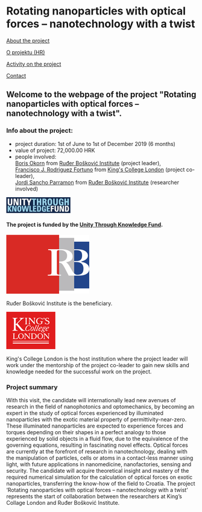 # Rotating nanoparticles with optical forces – nanotechnology with a twist


[About the project](./README.md)

[O projektu (HR)](./hrabout.md)

[Activity on the project](./activity.md)

[Contact](./contact.md)

## Welcome to the webpage of the project "Rotating nanoparticles with optical forces – nanotechnology with a twist".

### Info about the project:

- project duration: 1st of June to 1st of December 2019 (6 months)
- value of project: 72,000.00 HRK
- people involved:  
[Boris Okorn](https://www.irb.hr/eng/About-RBI/People/Boris-Okorn) from [Ruđer Bošković Institute](https://www.irb.hr/eng) (project leader),  
[Francisco J. Rodriguez Fortuno](https://www.kcl.ac.uk/nms/depts/physics/people/academicstaff/rodriguezfortuno(paco)) from [King's College London](https://www.kcl.ac.uk) (project co-leader),  
[Jordi Sancho Parramon](https://www.irb.hr/eng/About-RBI/People/Jordi-Sancho-Parramon) from [Ruđer Bošković Institute](https://www.irb.hr/eng) (researcher involved)

![UKF](./logos/ENznanjepomocen.jpg) 

#### The project is funded by the [Unity Through Knowledge Fund](http://ukf.hr/default.aspx?id=26).

![IRB](./logos/irb.svg)  

Ruđer Bošković Institute is the beneficiary.

![KCL](./logos/KCLlogo130.gif)

King's College London is the host institution where the project leader will work under the mentorship of the project co-leader to gain new skills and knowledge needed for the successful work on the project.

### Project summary
With this visit, the candidate will internationally lead new avenues of research in the field of nanophotonics and optomechanics, by becoming an expert in the study of optical forces experienced by illuminated nanoparticles with the exotic material property of permittivity-near-zero. These illuminated nanoparticles are expected to experience forces and torques depending on their shapes in a perfect analogy to those experienced by solid objects in a fluid flow, due to the equivalence of the governing equations, resulting in fascinating novel effects. Optical forces are currently at the forefront of research in nanotechnology, dealing with the manipulation of particles, cells or atoms in a contact-less manner using light, with future applications in nanomedicine, nanofactories, sensing and security. The candidate will acquire theoretical insight and mastery of the required numerical simulation for the calculation of optical forces on exotic nanoparticles, transferring the know-how of the field to Croatia.
The project ‘Rotating nanoparticles with optical forces – nanotechnology with a twist’ represents the start of collaboration between the researchers at King’s Collage London and Ruđer Bošković Institute.





